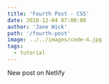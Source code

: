 ```yaml
---
title: 'Fourth Post - CSS'
date: 2018-12-04 07:00:00
author: 'Jane Wick'
path: '/fourth-post'
image: ../../images/code-4.jpg
tags:
  - tutorial
---
```


New post on Netlify
